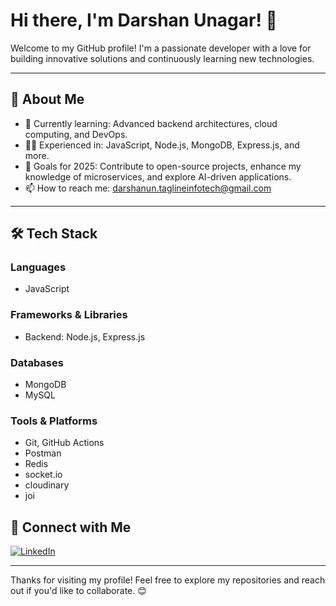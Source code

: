 # Hi there, I'm Darshan Unagar! 👋

Welcome to my GitHub profile! I'm a passionate developer with a love for building innovative solutions and continuously learning new technologies.

---

## 🚀 About Me

- 🌱 Currently learning: Advanced backend architectures, cloud computing, and DevOps.
- 👨‍💻 Experienced in: JavaScript, Node.js, MongoDB, Express.js, and more.
- 🎯 Goals for 2025: Contribute to open-source projects, enhance my knowledge of microservices, and explore AI-driven applications.
- 📫 How to reach me: [darshanun.taglineinfotech@gmail.com](mailto:darshanun.taglineinfotech@gmail.com)

---

## 🛠️ Tech Stack

### Languages
- JavaScript 

### Frameworks & Libraries
- Backend: Node.js, Express.js

### Databases
- MongoDB
- MySQL

### Tools & Platforms
- Git, GitHub Actions
- Postman
- Redis
- socket.io
- cloudinary
- joi


## 🔗 Connect with Me

[![LinkedIn](https://img.shields.io/badge/LinkedIn-0077B5?style=for-the-badge&logo=linkedin&logoColor=white)]((https://in.linkedin.com/in/darshan-unagar-85260526b))

---

Thanks for visiting my profile! Feel free to explore my repositories and reach out if you'd like to collaborate. 😊
